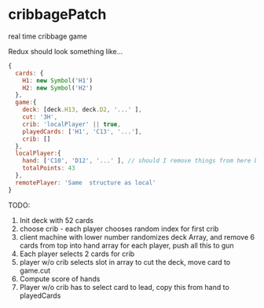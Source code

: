 # cribbagePatch
real time cribbage game

Redux should look something like... 
```javascript
{
  cards: {
    H1: new Symbol('H1')
    H2: new Symbol('H2')
  },
  game:{
    deck: [deck.H13, deck.D2, '...' ],
    cut: '3H',
    crib: 'localPlayer' || true,
    playedCards: ['H1', 'C13', '...'],
    crib: []
  },
  localPlayer:{
    hand: ['C10', 'D12', '...' ], // should I remove things from here before the end of the round? 
    totalPoints: 43
  },
  remotePlayer: 'Same  structure as local'
}
```
TODO:

1. Init deck with 52 cards
2. choose crib - each player chooses random index for first crib
3. client machine with lower number randomizes deck Array, and 
remove 6 cards from top into hand array for each player, push all this to gun
5. Each player selects 2 cards for crib
6. player w/o crib selects slot in array to cut the deck, move card to game.cut
7. Compute score of hands
8. Player w/o crib has to select card to lead, copy this from hand to playedCards
